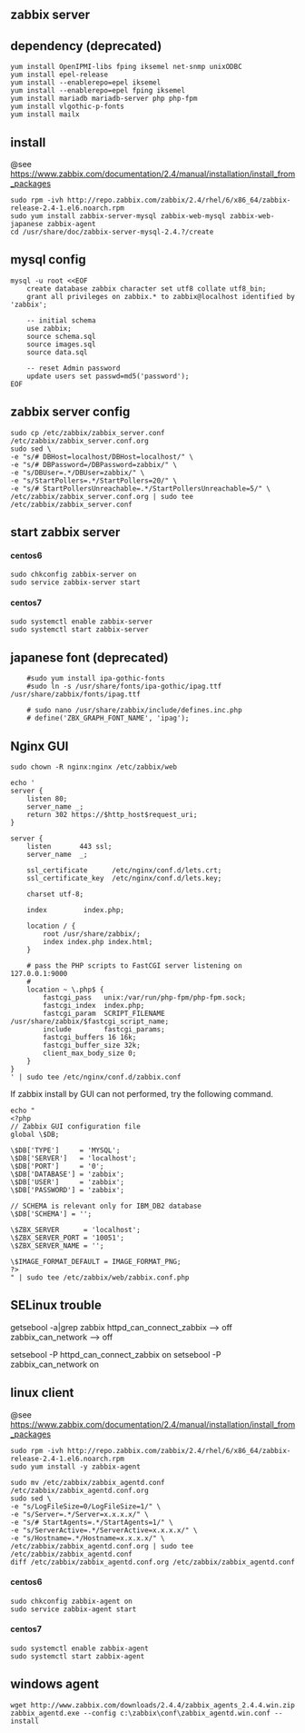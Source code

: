 zabbix server
-----------------------

## dependency (deprecated)
	yum install OpenIPMI-libs fping iksemel net-snmp unixODBC
	yum install epel-release
	yum install --enablerepo=epel iksemel
	yum install --enablerepo=epel fping iksemel
	yum install mariadb mariadb-server php php-fpm 
	yum install vlgothic-p-fonts
	yum install mailx

## install
@see https://www.zabbix.com/documentation/2.4/manual/installation/install_from_packages

	sudo rpm -ivh http://repo.zabbix.com/zabbix/2.4/rhel/6/x86_64/zabbix-release-2.4-1.el6.noarch.rpm
	sudo yum install zabbix-server-mysql zabbix-web-mysql zabbix-web-japanese zabbix-agent
	cd /usr/share/doc/zabbix-server-mysql-2.4.?/create


## mysql config
	mysql -u root <<EOF
		create database zabbix character set utf8 collate utf8_bin;
		grant all privileges on zabbix.* to zabbix@localhost identified by 'zabbix';

		-- initial schema
		use zabbix;
		source schema.sql
		source images.sql
		source data.sql

		-- reset Admin password
		update users set passwd=md5('password');
	EOF

## zabbix server config
	sudo cp /etc/zabbix/zabbix_server.conf /etc/zabbix/zabbix_server.conf.org
	sudo sed \
	-e "s/# DBHost=localhost/DBHost=localhost/" \
	-e "s/# DBPassword=/DBPassword=zabbix/" \
	-e "s/DBUser=.*/DBUser=zabbix/" \
	-e "s/StartPollers=.*/StartPollers=20/" \
	-e "s/# StartPollersUnreachable=.*/StartPollersUnreachable=5/" \
	/etc/zabbix/zabbix_server.conf.org | sudo tee /etc/zabbix/zabbix_server.conf

## start zabbix server
#### centos6
	sudo chkconfig zabbix-server on
	sudo service zabbix-server start

#### centos7
	sudo systemctl enable zabbix-server
	sudo systemctl start zabbix-server

## japanese font (deprecated)

~~~
	#sudo yum install ipa-gothic-fonts
	#sudo ln -s /usr/share/fonts/ipa-gothic/ipag.ttf /usr/share/zabbix/fonts/ipag.ttf

	# sudo nano /usr/share/zabbix/include/defines.inc.php
	# define('ZBX_GRAPH_FONT_NAME', 'ipag');
~~~


## Nginx GUI
	sudo chown -R nginx:nginx /etc/zabbix/web

~~~
echo '
server {
    listen 80;
    server_name _;
    return 302 https://$http_host$request_uri;
}

server {
    listen       443 ssl;
    server_name  _;

    ssl_certificate      /etc/nginx/conf.d/lets.crt;
    ssl_certificate_key  /etc/nginx/conf.d/lets.key;

    charset utf-8;

    index         index.php;

    location / {
        root /usr/share/zabbix/;
        index index.php index.html;
    }
    
    # pass the PHP scripts to FastCGI server listening on 127.0.0.1:9000
    #
    location ~ \.php$ {
        fastcgi_pass   unix:/var/run/php-fpm/php-fpm.sock;
        fastcgi_index  index.php;
        fastcgi_param  SCRIPT_FILENAME  /usr/share/zabbix/$fastcgi_script_name;
        include        fastcgi_params;
        fastcgi_buffers 16 16k;
        fastcgi_buffer_size 32k;
        client_max_body_size 0;
    }
}
' | sudo tee /etc/nginx/conf.d/zabbix.conf
~~~


If zabbix install by GUI can not performed, try the following command.
~~~
echo "
<?php
// Zabbix GUI configuration file
global \$DB;

\$DB['TYPE']     = 'MYSQL';
\$DB['SERVER']   = 'localhost';
\$DB['PORT']     = '0';
\$DB['DATABASE'] = 'zabbix';
\$DB['USER']     = 'zabbix';
\$DB['PASSWORD'] = 'zabbix';

// SCHEMA is relevant only for IBM_DB2 database
\$DB['SCHEMA'] = '';

\$ZBX_SERVER      = 'localhost';
\$ZBX_SERVER_PORT = '10051';
\$ZBX_SERVER_NAME = '';

\$IMAGE_FORMAT_DEFAULT = IMAGE_FORMAT_PNG;
?>
" | sudo tee /etc/zabbix/web/zabbix.conf.php
~~~


## SELinux trouble
getsebool -a|grep zabbix
	httpd_can_connect_zabbix --> off
	zabbix_can_network --> off


setsebool -P httpd_can_connect_zabbix on
setsebool -P zabbix_can_network on



linux client
-------------------

@see https://www.zabbix.com/documentation/2.4/manual/installation/install_from_packages

~~~
sudo rpm -ivh http://repo.zabbix.com/zabbix/2.4/rhel/6/x86_64/zabbix-release-2.4-1.el6.noarch.rpm
sudo yum install -y zabbix-agent

sudo mv /etc/zabbix/zabbix_agentd.conf /etc/zabbix/zabbix_agentd.conf.org
sudo sed \
-e "s/LogFileSize=0/LogFileSize=1/" \
-e "s/Server=.*/Server=x.x.x.x/" \
-e "s/# StartAgents=.*/StartAgents=1/" \
-e "s/ServerActive=.*/ServerActive=x.x.x.x/" \
-e "s/Hostname=.*/Hostname=x.x.x.x/" \
/etc/zabbix/zabbix_agentd.conf.org | sudo tee /etc/zabbix/zabbix_agentd.conf
diff /etc/zabbix/zabbix_agentd.conf.org /etc/zabbix/zabbix_agentd.conf
~~~

#### centos6
	sudo chkconfig zabbix-agent on
	sudo service zabbix-agent start

#### centos7
	sudo systemctl enable zabbix-agent
	sudo systemctl start zabbix-agent



windows agent
------------------

	wget http://www.zabbix.com/downloads/2.4.4/zabbix_agents_2.4.4.win.zip
	zabbix_agentd.exe --config c:\zabbix\conf\zabbix_agentd.win.conf --install


